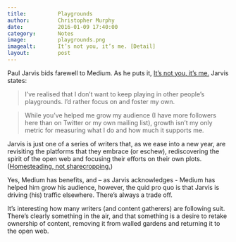 ```yaml
---
title:			Playgrounds
author:			Christopher Murphy
date:			2016-01-09 17:40:00
category: 		Notes
image:			playgrounds.png
imagealt:		It’s not you, it’s me. [Detail]
layout:			post
---
```



Paul Jarvis bids farewell to Medium. As he puts it, [It’s not you, it’s me.][01] Jarvis states:

> I’ve realised that I don’t want to keep playing in other people’s playgrounds. I’d rather focus on and foster my own.

> While you’ve helped me grow my audience (I have more followers here than on Twitter or my own mailing list), growth isn’t my only metric for measuring what I do and how much it supports me.

Jarvis is just one of a series of writers that, as we ease into a new year, are revisiting the platforms that they embrace (or eschew), rediscovering the spirit of the open web and focusing their efforts on their own plots. ([Homesteading, not sharecropping.][02])

Yes, Medium has benefits, and – as Jarvis acknowledges - Medium has helped him grow his audience, however, the quid pro quo is that Jarvis is driving (his) traffic elsewhere. There’s always a trade off.

It’s interesting how many writers (and content gatherers) are following suit. There’s clearly something in the air, and that something is a desire to retake ownership of content, removing it from walled gardens and returning it to the open web.


[01]: https://medium.pjrvs.com/it-s-not-you-it-s-me-112760cb2ff4#.9rsdj1f8s "It’s not you, it’s me."
[02]: https://indiewebcamp.com "A people-focused alternative to the ‘corporate web’."